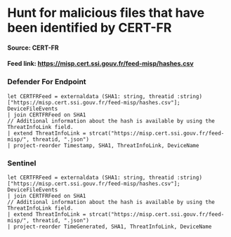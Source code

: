 # Hunt for malicious files that have been identified by CERT-FR

#### Source: CERT-FR
#### Feed link: https://misp.cert.ssi.gouv.fr/feed-misp/hashes.csv

### Defender For Endpoint

```
let CERTFRFeed = externaldata (SHA1: string, threatid :string) ["https://misp.cert.ssi.gouv.fr/feed-misp/hashes.csv"];
DeviceFileEvents
| join CERTFRFeed on SHA1
// Additional information about the hash is available by using the ThreatInfoLink field.
| extend ThreatInfoLink = strcat("https://misp.cert.ssi.gouv.fr/feed-misp/", threatid, ".json")
| project-reorder Timestamp, SHA1, ThreatInfoLink, DeviceName
```
### Sentinel
```
let CERTFRFeed = externaldata (SHA1: string, threatid :string) ["https://misp.cert.ssi.gouv.fr/feed-misp/hashes.csv"];
DeviceFileEvents
| join CERTFRFeed on SHA1
// Additional information about the hash is available by using the ThreatInfoLink field.
| extend ThreatInfoLink = strcat("https://misp.cert.ssi.gouv.fr/feed-misp/", threatid, ".json")
| project-reorder TimeGenerated, SHA1, ThreatInfoLink, DeviceName
```



